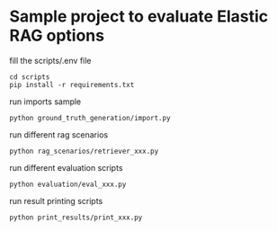 # Sample project to evaluate Elastic RAG options

fill the scripts/.env file

```console
cd scripts
pip install -r requirements.txt
``` 

run imports sample
```console
python ground_truth_generation/import.py
```
run different rag scenarios
```console
python rag_scenarios/retriever_xxx.py
```

run different evaluation scripts
```console
python evaluation/eval_xxx.py
```

run result printing  scripts
```console
python print_results/print_xxx.py
```

